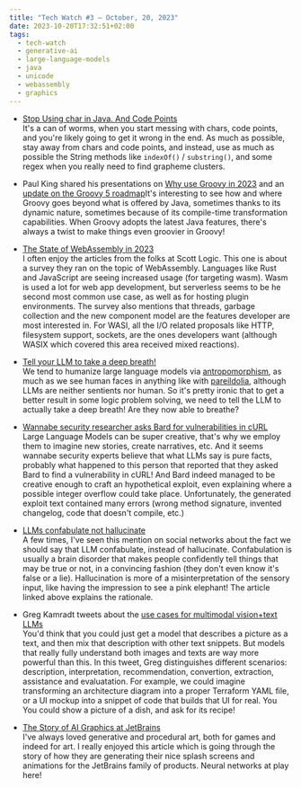 ```yaml
---
title: "Tech Watch #3 — October, 20, 2023"
date: 2023-10-20T17:32:51+02:00
tags:
  - tech-watch
  - generative-ai
  - large-language-models
  - java
  - unicode
  - webassembly
  - graphics
---
```


- [Stop Using char in Java. And Code Points\
  ](https://horstmann.com/unblog/2023-10-03/index.html)It's a can of worms, when you start messing with chars, code points, and you're likely going to get it wrong in the end. As much as possible, stay away from chars and code points, and instead, use as much as possible the String methods like `indexOf()` / `substring()`, and some regex when you really need to find grapheme clusters.

- Paul King shared his presentations on [Why use Groovy in 2023](https://speakerdeck.com/paulk/groovy-today) and an
  [update on the Groovy 5 roadmap](https://speakerdeck.com/paulk/groovy-roadmap)It's interesting to see how and where Groovy goes beyond what is offered by Java, sometimes thanks to its dynamic nature, sometimes because of its compile-time transformation capabilities. When Groovy adopts the latest Java features, there's always a twist to make things even groovier in Groovy!

- [The State of WebAssembly in 2023\
  ](https://blog.scottlogic.com/2023/10/18/the-state-of-webassembly-2023.html)I often enjoy the articles from the folks at Scott Logic. This one is about a survey they ran on the topic of WebAssembly. Languages like Rust and JavaScript are seeing increased usage (for targeting wasm). Wasm is used a lot for web app development, but serverless seems to be he second most common use case, as well as for hosting plugin environments. The survey also mentions that threads, garbage collection and the new component model are the features developer are most interested in. For WASI, all the I/O related proposals like HTTP, filesystem support, sockets, are the ones developers want (although WASIX which covered this area received mixed reactions).

- [Tell your LLM to take a deep breath!\
  ](https://arstechnica.com/information-technology/2023/09/telling-ai-model-to-take-a-deep-breath-causes-math-scores-to-soar-in-study/)We tend to humanize large language models via [antropomorphism](https://en.wikipedia.org/wiki/Anthropomorphism), as much as we see human faces in anything like with [pareildolia](https://en.wikipedia.org/wiki/Pareidolia), although LLMs are neither sentients nor human. So it's pretty ironic that to get a better result in some logic problem solving, we need to tell the LLM to actually take a deep breath! Are they now able to breathe?

- [Wannabe security researcher asks Bard for vulnerabilities in cURL\
  ](https://hackerone.com/reports/2199174)Large Language Models can be super creative, that's why we employ them to imagine new stories, create narratives, etc. And it seems wannabe security experts believe that what LLMs say is pure facts, probably what happened to this person that reported that they asked Bard to find a vulnerability in cURL! And Bard indeed managed to be creative enough to craft an hypothetical exploit, even explaining where a possible integer overflow could take place. Unfortunately, the generated exploit text contained many errors (wrong method signature, invented changelog, code that doesn't compile, etc.)

- [LLMs confabulate not hallucinate\
  ](https://www.beren.io/2023-03-19-LLMs-confabulate-not-hallucinate/)A few times, I've seen this mention on social networks about the fact we should say that LLM confabulate, instead of hallucinate. Confabulation is usually a brain disorder that makes people confidently tell things that may be true or not, in a convincing fashion (they don't even know it's false or a lie). Hallucination is more of a misinterpretation of the sensory input, like having the impression to see a pink elephant! The article linked above explains the rationale.

- Greg Kamradt tweets about the [use cases for multimodal vision+text LLMs\
  ](https://twitter.com/GregKamradt/status/1711772496159252981)You'd think that you could just get a model that describes a picture as a text, and then mix that description with other text snippets. But models that really fully understand both images and texts are way more powerful than this. In this tweet, Greg distinguishes different scenarios: description, interpretation, recommendation, convertion, extraction, assistance and evaluatation. For example, we could imagine transforming an architecture diagram into a proper Terraform YAML file, or a UI mockup into a snippet of code that builds that UI for real. You You could show a picture of a dish, and ask for its recipe!

- [The Story of AI Graphics at JetBrains\
  ](https://blog.jetbrains.com/blog/2023/10/16/ai-graphics-at-jetbrains-story/)I've always loved generative and procedural art, both for games and indeed for art. I really enjoyed this article which is going through the story of how they are generating their nice splash screens and animations for the JetBrains family of products. Neural networks at play here!
